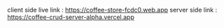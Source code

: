 client side live link : https://coffee-store-fcdc0.web.app
server side link : https://coffee-crud-server-alpha.vercel.app
